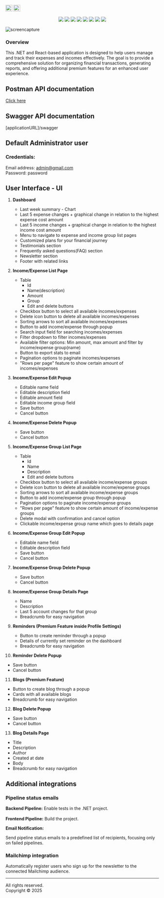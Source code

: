 <kbd>[<img title="Italian" alt="Italian" src="https://upload.wikimedia.org/wikipedia/en/thumb/0/03/Flag_of_Italy.svg/1500px-Flag_of_Italy.svg.png" width="22">](translations/README.ita.md)</kbd>
<kbd>[<img title="Spanish" alt="Spanish" src="https://cdn11.bigcommerce.com/s-hhbbk/images/stencil/1280x1280/products/854/42341/SPAN0001__19783.1580480313.png?c=2" width="22">](translations/README.spa.md)</kbd>

<p align="center">
    <img src="https://img.shields.io/badge/React-20232A?style=for-the-badge&logo=react&logoColor=61DAFB" />
    <img src="https://img.shields.io/badge/TypeScript-007ACC?style=for-the-badge&logo=typescript&logoColor=white" />
    <img src="https://img.shields.io/badge/Vite-B73BFE?style=for-the-badge&logo=vite&logoColor=FFD62E" />
    <img src="https://img.shields.io/badge/Tailwind_CSS-38B2AC?style=for-the-badge&logo=tailwind-css&logoColor=white" />
    <img src="https://img.shields.io/badge/npm-CB3837?style=for-the-badge&logo=npm&logoColor=white" />
    <img src="https://img.shields.io/badge/.NET-512BD4?style=for-the-badge&logo=dotnet&logoColor=white" />
    <img src="https://img.shields.io/badge/NuGet-004880?style=for-the-badge&logo=nuget&logoColor=white" />
    <img src="https://img.shields.io/badge/Docker-2CA5E0?style=for-the-badge&logo=docker&logoColor=white" />
</p>

![screencapture](https://github.com/user-attachments/assets/9627f4e1-9199-4246-a994-ac289fb8e11c)

### Overview

This .NET and React-based application is designed to help users manage and track their expenses and incomes effectively. The goal is to provide a comprehensive solution for organizing financial transactions, generating reports, and offering additional premium features for an enhanced user experience.

## Postman API documentation
<a href="https://documenter.getpostman.com/view/21619259/2s9YsRd9TF#757dd6bd-9a08-40fd-b5f9-7b19dfaf9b81" target="_blank">Click here</a>

## Swagger API documentation
[applicationURL]/swagger

## Default Administrator user

### Credentials:
Email address: admin@gmail.com
<br />
Password: password

## User Interface - UI

1. **Dashboard**
   - Last week summary - Chart
   - Last 5 expense changes + graphical change in relation to the highest expense cost amount
   - Last 5 income changes + graphical change in relation to the highest income cost amount
   - Menu to navigate to expense and income group list pages
   - Customized plans for your financial journey
   - Testimonials section
   - Frequently asked questions(FAQ) section
   - Newsletter section
   - Footer with related links

2. **Income/Expense List Page**
   - Table
     - Id
     - Name(description)
     - Amount
     - Group
     - Edit and delete buttons
   - Checkbox button to select all available incomes/expenses
   - Delete icon button to delete all available incomes/expenses
   - Sorting arrows to sort all available incomes/expenses
   - Button to add income/expense through popup
   - Search input field for searching incomes/expenses
   - Filter dropdown to filter incomes/expenses
   - Available filter options: Min amount, max amount and filter by income/expense group(name)
   - Button to export stats to email
   - Pagination options to paginate incomes/expenses
   - "Rows per page" feature to show certain amount of incomes/expenses

3. **Income/Expense Edit Popup**
   - Editable name field
   - Editable description field
   - Editable amount field
   - Editable income group field
   - Save button
   - Cancel button

4. **Income/Expense Delete Popup**
   - Save button
   - Cancel button

5. **Income/Expense Group List Page**
   - Table
     - Id
     - Name
     - Description
     - Edit and delete buttons
   - Checkbox button to select all available income/expense groups
   - Delete icon button to delete all available income/expense groups
   - Sorting arrows to sort all available income/expense groups
   - Button to add income/expense group through popup
   - Pagination options to paginate income/expense groups
   - "Rows per page" feature to show certain amount of income/expense groups
   - Delete modal with confirmation and cancel option
   - Clickable income/expense group name which goes to details page

6. **Income/Expense Group Edit Popup**
   - Editable name field
   - Editable description field
   - Save button
   - Cancel button

7. **Income/Expense Group Delete Popup**
   - Save button
   - Cancel button

8. **Income/Expense Group Details Page**
   - Name
   - Description
   - Last 5 account changes for that group
   - Breadcrumb for easy navigation

9. **Reminders (Premium Feature inside Profile Settings)**
   - Button to create reminder through a popup
   - Details of currently set reminder on the dashboard
   - Breadcrumb for easy navigation

10. **Reminder Delete Popup**
   - Save button
   - Cancel button

11. **Blogs (Premium Feature)**
   - Button to create blog through a popup
   - Cards with all available blogs
   - Breadcrumb for easy navigation

12. **Blog Delete Popup**
   - Save button
   - Cancel button

13. **Blog Details Page**
   - Title
   - Description
   - Author
   - Created at date
   - Body
   - Breadcrumb for easy navigation

## Additional integrations

### Pipeline status emails
**Backend Pipeline:**
Enable tests in the .NET project.
<br/>
<br/>
**Frontend Pipeline:**
Build the project.

**Email Notification:**

Send pipeline status emails to a predefined list of recipients, focusing only on failed pipelines.

### Mailchimp integration
Automatically register users who sign up for the newsletter to the connected Mailchimp audience.

<hr/>

All rights reserved.
<br/>
Copyright &copy; 2025
